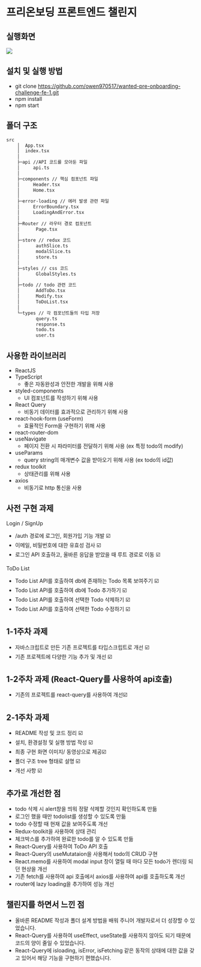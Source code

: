 # 프리온보딩 프론트엔드 챌린지

## 실행화면 
<img src='https://github.com/owen970517/wanted-pre-onboarding-challenge-fe-1/assets/75247323/93560526-a3dd-406b-8cd9-48f3de8e1524'>

## 설치 및 실행 방법

- git clone https://github.com/owen970517/wanted-pre-onboarding-challenge-fe-1.git
- npm install
- npm start

## 폴더 구조
```bash
src
    │  App.tsx
    │  index.tsx
    │  
    ├─api //API 코드를 모아둔 파일
    │     api.ts
    │      
    ├─components // 핵심 컴포넌트 파일  
    │     Header.tsx
    │     Home.tsx     
    │
    ├─error-loading // 에러 발생 관련 파일
    │     ErrorBoundary.tsx
    │     LoadingAndError.tsx
    │
    ├─Router // 라우터 경로 컴포넌트 
    │      Page.tsx
    │  
    ├─store // redux 코드
    │      authSlice.ts
    │      modalSlice.ts
    │      store.ts
    │   
    ├─styles // css 코드
    │      GlobalStyles.ts
    │      
    ├─todo // todo 관련 코드
    │      AddToDo.tsx
    │      Modify.tsx
    │      ToDoList.tsx
    │   
    └─types // 각 컴포넌트들의 타입 저장 
           query.ts
           response.ts
           todo.ts
           user.ts
```
## 사용한 라이브러리

- ReactJS
- TypeScript 
    - 좋은 자동완성과 안전한 개발을 위해 사용
- styled-components
    - UI 컴포넌트를 작성하기 위해 사용
- React Query
    - 비동기 데이터를 효과적으로 관리하기 위해 사용
- react-hook-form (useForm)
    - 효율적인 Form을 구현하기 위해 사용
- react-router-dom
- useNavigate
    - 페이지 전환 시 파라미터를 전달하기 위해 사용 (ex 특정 todo의 modify)
- useParams
    - query string의 매개변수 값을 받아오기 위해 사용 (ex todo의 id값)
- redux toolkit
    - 상태관리를 위해 사용 
- axios
    - 비동기로 http 통신을 사용

## 사전 구현 과제

Login / SignUp 

- /auth 경로에 로그인, 회원가입 기능 개발 ☑️ 
- 이메일, 비밀번호에 대한 유효성 검사  ☑️ 
- 로그인 API 호출하고, 올바른 응답을 받았을 때 루트 경로로 이동 ☑️ 

ToDo List  

- Todo List API를 호출하여 db에 존재하는 Todo 목록 보여주기 ☑️ 
- Todo List API를 호출하여 db에 Todo 추가하기 ☑️ 
- Todo List API를 호출하여 선택한 Todo 삭제하기 ☑️ 
- Todo List API를 호출하여 선택한 Todo 수정하기  ☑️ 

## 1-1주차 과제 

- 자바스크립트로 만든 기존 프로젝트를 타입스크립트로 개선 ☑️ 
- 기존 프로젝트에 다양한 기능 추가 및 개선 ☑️

## 1-2주차 과제 (React-Query를 사용하여 api호출)

- 기존의 프로젝트를 react-query를 사용하여 개선☑️

## 2-1주차 과제 

- README 작성 및 코드 정리 ☑️ 
- 설치, 환경설정 및 실행 방법 작성 ☑️ 
- 최종 구현 화면 이미지/ 동영상으로 제공☑️
- 폴더 구조 tree 형태로 설명 ☑️
- 개선 사항 ☑️

## 추가로 개선한 점 

- todo 삭제 시 alert창을 띄워 정말 삭제할 것인지 확인하도록 만듦 
- 로그인 했을 때만 todolist를 생성할 수 있도록 만듦 
- todo 수정할 때 현재 값을 보여주도록 개선 
- Redux-toolkit을 사용하여 상태 관리 
- 체크박스를 추가하여 완료한 todo를 알 수 있도록 만듦
- React-Query를 사용하여 ToDo API 호출 
- React-Query의 useMutataion을 사용해서 todo의 CRUD 구현 
- React.memo를 사용하여 modal input 창이 열릴 때 마다 모든 todo가 렌더링 되던 현상을 개선
- 기존 fetch를 사용하여 api 호출에서 axios를 사용하여 api를 호출하도록 개선
- router에 lazy loading을 추가하여 성능 개선 


## 챌린지를 하면서 느낀 점 

- 올바른 README 작성과 폴더 설계 방법을 배워 주니어 개발자로서 더 성장할 수 있었습니다. 
- React-Query를 사용하여 useEffect, useState를 사용하지 않아도 되기 때문에 코드의 양이 줄일 수 있었습니다.
- React-Query에 isloading, isError, isFetching 같은 동작의 상태에 대한 값을 갖고 있어서 해당 기능을 구현하기 편했습니다.
 